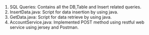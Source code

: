 1. SQL Queries: Contains all the DB,Table and Insert related queries.
2. InsertData.java: Script for data insertion by using java.
3. GetData.java: Script for data retrieve by using java.
4. AccountService.java: Implemented POST method using restful web service using jersey and Postman.
